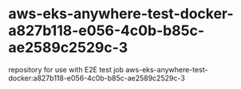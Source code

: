 # aws-eks-anywhere-test-docker-a827b118-e056-4c0b-b85c-ae2589c2529c-3
repository for use with E2E test job aws-eks-anywhere-test-docker:a827b118-e056-4c0b-b85c-ae2589c2529c-3
